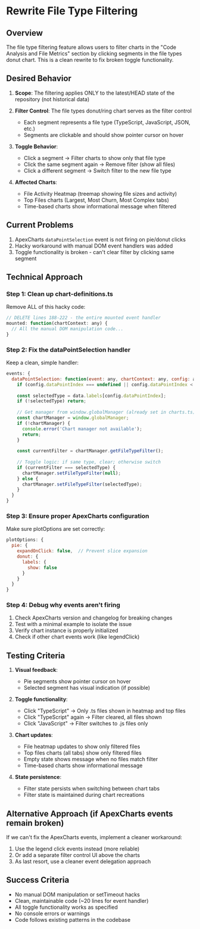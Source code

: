 # Rewrite File Type Filtering

## Overview
The file type filtering feature allows users to filter charts in the "Code Analysis and File Metrics" section by clicking segments in the file types donut chart. This is a clean rewrite to fix broken toggle functionality.

## Desired Behavior

1. **Scope**: The filtering applies ONLY to the latest/HEAD state of the repository (not historical data)
   
2. **Filter Control**: The file types donut/ring chart serves as the filter control
   - Each segment represents a file type (TypeScript, JavaScript, JSON, etc.)
   - Segments are clickable and should show pointer cursor on hover
   
3. **Toggle Behavior**:
   - Click a segment → Filter charts to show only that file type
   - Click the same segment again → Remove filter (show all files)
   - Click a different segment → Switch filter to the new file type
   
4. **Affected Charts**:
   - File Activity Heatmap (treemap showing file sizes and activity)
   - Top Files charts (Largest, Most Churn, Most Complex tabs)
   - Time-based charts show informational message when filtered

## Current Problems

1. ApexCharts `dataPointSelection` event is not firing on pie/donut clicks
2. Hacky workaround with manual DOM event handlers was added
3. Toggle functionality is broken - can't clear filter by clicking same segment

## Technical Approach

### Step 1: Clean up chart-definitions.ts
Remove ALL of this hacky code:
```javascript
// DELETE lines 188-222 - the entire mounted event handler
mounted: function(chartContext: any) {
  // All the manual DOM manipulation code...
}
```

### Step 2: Fix the dataPointSelection handler
Keep a clean, simple handler:
```javascript
events: {
  dataPointSelection: function(event: any, chartContext: any, config: any) {
    if (config.dataPointIndex === undefined || config.dataPointIndex < 0) return;
    
    const selectedType = data.labels[config.dataPointIndex];
    if (!selectedType) return;
    
    // Get manager from window.globalManager (already set in charts.ts)
    const chartManager = window.globalManager;
    if (!chartManager) {
      console.error('Chart manager not available');
      return;
    }
    
    const currentFilter = chartManager.getFileTypeFilter();
    
    // Toggle logic: if same type, clear; otherwise switch
    if (currentFilter === selectedType) {
      chartManager.setFileTypeFilter(null);
    } else {
      chartManager.setFileTypeFilter(selectedType);
    }
  }
}
```

### Step 3: Ensure proper ApexCharts configuration
Make sure plotOptions are set correctly:
```javascript
plotOptions: {
  pie: {
    expandOnClick: false,  // Prevent slice expansion
    donut: {
      labels: {
        show: false
      }
    }
  }
}
```

### Step 4: Debug why events aren't firing
1. Check ApexCharts version and changelog for breaking changes
2. Test with a minimal example to isolate the issue
3. Verify chart instance is properly initialized
4. Check if other chart events work (like legendClick)

## Testing Criteria

1. **Visual feedback**:
   - Pie segments show pointer cursor on hover
   - Selected segment has visual indication (if possible)

2. **Toggle functionality**:
   - Click "TypeScript" → Only .ts files shown in heatmap and top files
   - Click "TypeScript" again → Filter cleared, all files shown
   - Click "JavaScript" → Filter switches to .js files only

3. **Chart updates**:
   - File heatmap updates to show only filtered files
   - Top files charts (all tabs) show only filtered files
   - Empty state shows message when no files match filter
   - Time-based charts show informational message

4. **State persistence**:
   - Filter state persists when switching between chart tabs
   - Filter state is maintained during chart recreations

## Alternative Approach (if ApexCharts events remain broken)

If we can't fix the ApexCharts events, implement a cleaner workaround:
1. Use the legend click events instead (more reliable)
2. Or add a separate filter control UI above the charts
3. As last resort, use a cleaner event delegation approach

## Success Criteria

- No manual DOM manipulation or setTimeout hacks
- Clean, maintainable code (~20 lines for event handler)
- All toggle functionality works as specified
- No console errors or warnings
- Code follows existing patterns in the codebase